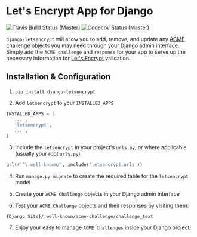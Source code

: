 # Let's Encrypt App for Django

[![Travis Build Status (Master)](https://travis-ci.org/urda/django-letsencrypt.svg?branch=master)](https://travis-ci.org/urda/django-letsencrypt) [![Codecov Status (Master)](https://codecov.io/gh/urda/django-letsencrypt/branch/master/graph/badge.svg)](https://codecov.io/gh/urda/django-letsencrypt/branch/master)

`django-letsencrypt` will allow you to add, remove, and update any
[ACME challenge](https://github.com/ietf-wg-acme/acme/) objects you may
need through your Django admin interface. Simply add the `ACME challenge`
and `response` for your app to serve up the necessary information for
[Let's Encrypt](https://letsencrypt.org/how-it-works/) validation.

## Installation & Configuration

1. `pip install django-letsencrypt`

2. Add `letsencrypt` to your `INSTALLED_APPS`

```python
INSTALLED_APPS = [
   ... ,
   'letsencrypt',
   ... ,
]
```

3. Include the `letsencrypt` in your project's `urls.py`,
   or where applicable (usually your root `urls.py`).

```python
url(r'^\.well-known/', include('letsencrypt.urls'))
```

4. Run `manage.py migrate` to create the required table for the
   `letsencrypt` model

5. Create your `ACME Challenge` objects in your Django admin interface

6. Test your `ACME Challenge` objects and their responses by visiting
   them:

```
{Django Site}/.well-known/acme-challenge/challenge_text
```

7. Enjoy your easy to manage `ACME Challenges` inside your Django project!
